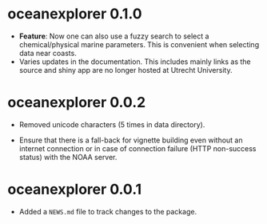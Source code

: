 # oceanexplorer 0.1.0

* **Feature**: Now one can also use a fuzzy search to select a chemical/physical marine parameters. This is convenient when selecting data near coasts.  
* Varies updates in the documentation. This includes mainly links as the source and shiny app are no longer hosted at Utrecht University.

# oceanexplorer 0.0.2

* Removed unicode characters (5 times in data directory).

* Ensure that there is a fall-back for vignette building even without an internet connection or in case of connection failure (HTTP non-success status) with the NOAA server.

# oceanexplorer 0.0.1

* Added a `NEWS.md` file to track changes to the package.
